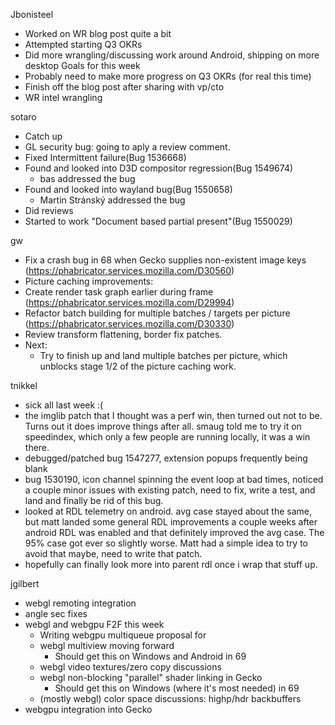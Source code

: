 Jbonisteel
  * Worked on WR blog post quite a bit
  * Attempted starting Q3 OKRs
  * Did more wrangling/discussing work around Android, shipping on more desktop
Goals for this week
  * Probably need to make more progress on Q3 OKRs (for real this time)
  * Finish off the blog post after sharing with vp/cto
  * WR intel wrangling


sotaro
  * Catch up
  * GL security bug: going to aply a review comment.
  * Fixed Intermittent failure(Bug 1536668)
  * Found and looked into  D3D compositor regression(Bug 1549674)
    * bas addressed the bug
  * Found and looked into wayland bug(Bug 1550658)
    * Martin Stránský addressed the bug
  * Did reviews
  * Started to work "Document based partial present"(Bug 1550029)

gw
 * Fix a crash bug in 68 when Gecko supplies non-existent image keys (https://phabricator.services.mozilla.com/D30560)
 * Picture caching improvements:
  * Create render task graph earlier during frame (https://phabricator.services.mozilla.com/D29994)
  * Refactor batch building for multiple batches / targets per picture (https://phabricator.services.mozilla.com/D30330)
 * Review transform flattening, border fix patches.
 * Next:
   * Try to finish up and land multiple batches per picture, which unblocks stage 1/2 of the picture caching work.

tnikkel
  * sick all last week :(
  * the imglib patch that I thought was a perf win, then turned out not to be. Turns out it does improve things after all. smaug told me to try it on speedindex, which only a few people are running locally, it was a win there.
  * debugged/patched bug 1547277, extension popups frequently being blank
  * bug 1530190, icon channel spinning the event loop at bad times, noticed a couple minor issues with existing patch, need to fix, write a test, and land and finally be rid of this bug.
  * looked at RDL telemetry on android. avg case stayed about the same, but matt landed some general RDL improvements a couple weeks after android RDL was enabled and that definitely improved the avg case. The 95% case got ever so slightly worse. Matt had a simple idea to try to avoid that maybe, need to write that patch.
  * hopefully can finally look more into parent rdl once i wrap that stuff up.

jgilbert
  * webgl remoting integration
  * angle sec fixes
  * webgl and webgpu F2F this week
    * Writing webgpu multiqueue proposal for
    * webgl multiview moving forward
      * Should get this on Windows and Android in 69
    * webgl video textures/zero copy discussions
    * webgl non-blocking "parallel" shader linking in Gecko
      * Should get this on Windows (where it's most needed) in 69
    * (mostly webgl) color space discussions: highp/hdr backbuffers
  * webgpu integration into Gecko
